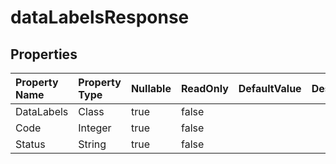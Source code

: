 # **dataLabelsResponse**

 

## **Properties**

| Property Name | Property Type | Nullable |  ReadOnly | DefaultValue | Description | 
| :- | :- | :- |:- |  :- | :- |
|DataLabels|Class|true|false |  ||
|Code|Integer|true|false |  ||
|Status|String|true|false |  ||


